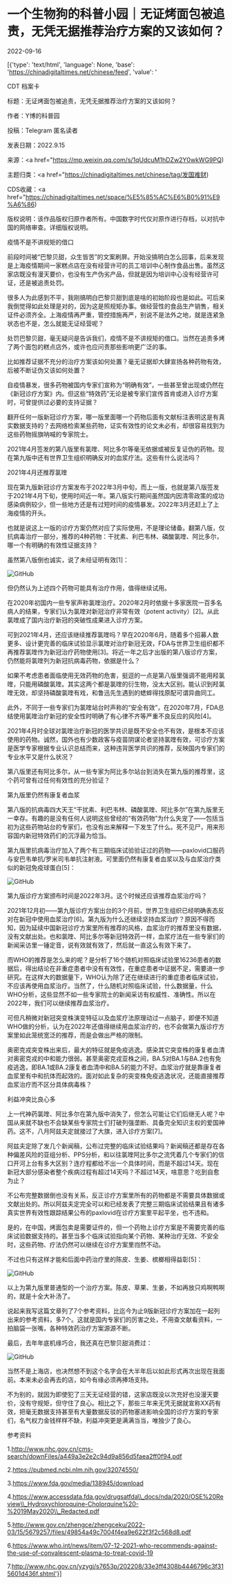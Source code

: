 # 一个生物狗的科普小园｜无证烤面包被追责，无凭无据推荐治疗方案的又该如何？

2022-09-16

[{'type': 'text/html', 'language': None, 'base': 'https://chinadigitaltimes.net/chinese/feed', 'value': '

CDT 档案卡

标题：无证烤面包被追责，无凭无据推荐治疗方案的又该如何？

作者：Y博的科普园

投稿：Telegram 匿名读者

发表日期：2022.9.15

来源：<a href="https://mp.weixin.qq.com/s/1qUdcuM1hDZw2Y0wkWG9PQ)

主题归类：<a href="https://chinadigitaltimes.net/chinese/tag/发国难财)

CDS收藏：<a href="https://chinadigitaltimes.net/space/%E5%85%AC%E6%B0%91%E9%A6%86)

版权说明：该作品版权归原作者所有。中国数字时代仅对原作进行存档，以对抗中国的网络审查。详细版权说明。





疫情不是不讲规矩的借口

前段时间被“巴黎贝甜，众生皆苦”的文案刷屏。开始没搞明白怎么回事，后来发现是上海疫情期间一家糕点店在没有经营许可的员工培训中心制作食品出售。虽然这家店既没有漫天要价，也没有生产伪劣产品，但就是因为培训中心没有经营许可证，还是被追责处罚。

很多人为此感到不平，我刚搞明白巴黎贝甜到底是啥的初始阶段也是如此。可后来我倒觉得如此处理是对的，因为这是照规矩办事。做经营性的食品生产销售，相关证件必须齐全。上海疫情再严重，管控措施再严，别说不是法外之地，就是连紧急状态也不是，怎么就能无证经营呢？

处罚巴黎贝甜，毫无疑问是告诉我们，疫情不是不讲规矩的借口。当然在追责多烤了两个面包的糕点店外，或许也应问责那些影响更广泛的事。

比如推荐证据不充分的治疗方案该如何处置？毫无证据却大肆宣扬各种药物有效，后被不断证伪又该如何处置？

自疫情暴发，很多药物被国内专家们宣称为“明确有效”，一些甚至曾出现或仍然在《新冠诊疗方案》内。但这些“特效药”无论是被专家们宣传首肯或进入诊疗方案时，可曾提供过必要的支持证据？

翻开任何一版新冠诊疗方案，哪一版里面哪一个药物后面有文献标注表明这是有真实数据支持的？去网络检索某些药物，证实有效性的论文未必有，却很容易找到为这些药物摇旗呐喊的专家院士。

2021年4月签发的第八版里有氯喹、阿比多尔等毫无依据或被反复证伪的药物。现在第九版中还有世界卫生组织明确反对的血浆疗法。这些有什么说法吗？

2021年4月还推荐氯喹

现在第九版新冠诊疗方案发布于2022年3月中旬，而上一版，也就是第八版签发于2021年4月下旬，使用时间近一年。第八版实行期间虽然国内因清零政策的成功感染病例较少，但一些地方还是有过短时间的疫情暴发。2022年3月还赶上了上海疫情的开头。

也就是说这上一版的诊疗方案仍然对应了实际使用，不是理论储备。翻第八版，仅抗病毒治疗一部分，推荐的4种药物：干扰素、利巴韦林、磷酸氯喹、阿比多尔，哪一个有明确的有效性证据支持？

虽然第八版倒也诚实，说了未经证明有效[1]：

![GitHub](https://chinadigitaltimes.net/chinese/files/2022/09/post-687110-6324432e3c5d2.png)

但仍然认为上述四个药物可能具有治疗作用，值得继续试用。

在2020年初国内一些专家声称氯喹治疗。2020年2月时依据十多家医院一百多名病人的结果，专家们认为氯喹对新冠治疗非常有效（potent activity）[2]。从此氯喹成了国内治疗新冠的突破性成果进入诊疗方案。

可到2021年4月，还应该继续推荐氯喹吗？早在2020年6月，随着多个招募人数更多、设计更完善的临床试验显示氯喹对治疗新冠无效，FDA与世界卫生组织都不再推荐氯喹作为新冠治疗药物使用[3]。将近一年之后才出版的第八版诊疗方案，仍然能将氯喹列为新冠抗病毒药物，依据是什么？

如果不考虑患者面临使用无效药物的危害，挺逗的一点是第八版里强调不能用羟氯喹，只能用磷酸氯喹。其实这两个都是氯喹的衍生物，没太大区别。能认识到羟氯喹无效，却坚持磷酸氯喹有戏，和鲁迅先生遇到的蟋蟀得找原配可谓异曲同工。

此外，不同于一些专家们为氯喹站台时声称的“安全有效”，在2020年7月，FDA总结使用氯喹治疗新冠的安全性时明确了有心律不齐等严重不良反应的风险[4]。

2021年4月时全球对氯喹治疗新冠的医学共识是既不安全也不有效，是根本不应该使用的药物。诚然，国外也有少数政客与疫苗阴谋论者坚持氯喹有效，可诊疗方案是医学专家根据专业认识总结而来，这种违背医学共识的推荐，反映国内专家们的专业水平又是什么状况？

第八版里还有阿比多尔，从一些专家为阿比多尔站台到消失在第九版的推荐里，这个药可曾有过任何有效性的充分验证？

第九版里仍然有康复者血浆

第八版的抗病毒四大天王“干扰素、利巴韦林、磷酸氯喹、阿比多尔”在第九版里无一幸存。有趣的是没有任何人说明这些曾经的“有效药物”为什么失宠了——包括当初为这些药物站台的专家们，也没有出来解释一下发生了什么。死不见尸，用来形容国内新冠特效药们的沉浮最为恰当。

第九版里抗病毒治疗加入了两个有三期临床试验验证过的药物——paxlovid口服药与安巴韦单抗/罗米司韦单抗注射液。可里面仍然有康复者血浆以及与血浆治疗类似的新冠免疫球蛋白[5]：

![GitHub](https://chinadigitaltimes.net/chinese/files/2022/09/post-687110-632443305a8af.png)

第九版诊疗方案颁布时间是2022年3月。这个时候还应该推荐血浆治疗吗？

2021年12月初——第九版诊疗方案出台的3个月前，世界卫生组织已经明确表态反对在新冠中使用血浆治疗[6]。第九版为什么还继续坚持血浆治疗？原因不得而知，因为延续中国新冠诊疗方案里所有推荐的风格，血浆治疗的推荐里没有数据，没有文献出处。也和氯喹、阿比多尔等新冠特效药一样，血浆疗法在一些专家们的新闻采访里一锤定音，说有效就有效了，然后就一直这么有效下来了。

而WHO的推荐是怎么来的呢？是分析了16个随机对照临床试验里16236患者的数据后，得出结论在非重症患者中没有有效性，在重症患者中证据不足，需要进一步研究。在这样大的数据量下，WHO认为除了还在继续进行的重症患者临床试验，不应该再使用血浆治疗。当然了，什么随机对照临床试验，什么数据量，什么WHO分析，这些显然不如一些专家院士的新闻采访有权威性、准确性。所以在2022年，我们可以继续推荐血浆治疗。

可但凡稍微对新冠突变株演变特征以及血浆疗法原理动过一点脑子，即便不知道WHO做的分析，认为在2022年还值得继续用血浆治疗的，也不会做第九版诊疗方案里如此笼统宽泛的推荐，而是会做出严格的限制。

奥密克戎突变株出来后，最大的特征就是免疫逃逸。感染其它突变株的康复者血清对奥密克戎的中和能力很弱。甚至奥密克戎亚株之间，BA.5对BA.1与BA.2也有免疫逃逸，即BA.1或BA.2康复者血清中和BA.5的能力不好。血浆治疗就是靠康复者血浆里有中和抗体而起效的。面对如此复杂的突变株免疫逃逸状况，还能直接推荐血浆治疗而不区分具体病毒株？

利益冲突比良心多

上一代神药氯喹、阿比多尔在第九版中消失了，但怎么可能让它们后继无人呢？中国从来就不缺也不会缺某些专家院士们打破列强垄断、具备完全知识主权的爱国神药。这不，八月阿兹夫定就接过了大旗，进入诊疗方案[7]。

阿兹夫定除了发几个新闻稿，公布过完整的临床试验结果吗？新闻稿还都是存在各种偏差风险的亚组分析、PPS分析，和以往氯喹阿比多尔之流凭着几个专家们的信口开河上台有多大区别？连疗程都给不出一个具体时间，而是不超过14天。现在新冠大部分感染者整个疾病过程有超过14天吗？不超过14天，啥意思？吃到自愈为止？

不公布完整数据倒也没有关系，反正诊疗方案里所有的药物都是不需要具体数据或文献出处的。所以阿兹夫定完全可以和已经发表了完整三期临床试验结果且有诸多真实世界有效性跟踪结果公布的paxlovid在诊疗方案里平起平坐，也不违和。

是的，在中国，烤面包卖是需要证件的，但一个药物上诊疗方案是不需要完善的临床试验数据支持的。甚至当多个临床试验指向某个药物、某种治疗无效、不安全时，这些药物、疗法仍然可以继续在诊疗方案里岿然不动。

不过也只有这样才能和后面中药治疗里的陈皮、生姜、槟榔相得益彰[5]：

![GitHub](https://chinadigitaltimes.net/chinese/files/2022/09/post-687110-63244331efe4d.png)

以上为第九版里普通型的一个治疗方案。陈皮、草果、生姜，不如再放只鸡啊鸭啊的，就是十全大补汤了。

说起来我写这篇文章列了7个参考资料，比迄今为止9版新冠诊疗方案加在一起列出来的参考资料，多7个。这就是国内专家们的厉害之处，不用查文献看资料，一拍脑袋一张嘴，各种特效药治疗方案源源不断。

最后，去年年底机缘巧合，我还真在巴黎贝甜消费过：

![GitHub](https://chinadigitaltimes.net/chinese/files/2022/09/post-687110-63244333900ea.png)

当然不是上海店，也决然想不到这个名字会在大半年后以如此形式再次出现在我面前。本来未必会再去的店，如今有缘必须再捧场支持。

不为别的，就因为即使犯了三天无证经营的错，这家店既没以次充好也没漫天要价，没有守规矩，但守住了良心。相比之下，那些三年来无凭无据就宣称XX药有效，把毫无数据支持甚至有大量数据反驳的药物塞进影响全国的诊疗方案的专家们，名气权力金钱样样不缺，利益冲突更是满满当当，唯独少了良心。

参考资料

1.http://www.nhc.gov.cn/cms-search/downFiles/a449a3e2e2c94d9a856d5faea2ff0f94.pdf

2.https://pubmed.ncbi.nlm.nih.gov/32074550/

3.https://www.fda.gov/media/138945/download

4.https://www.accessdata.fda.gov/drugsatfda\\_docs/nda/2020/OSE%20Review\\_Hydroxychloroquine-Cholorquine%20-%2019May2020\\_Redacted.pdf

5.http://www.gov.cn/zhengce/zhengceku/2022-03/15/5679257/files/49854a49c7004f4ea9e622f3f2c568d8.pdf

6.https://www.who.int/news/item/07-12-2021-who-recommends-against-the-use-of-convalescent-plasma-to-treat-covid-19

7.http://www.nhc.gov.cn/yzygj/s7653p/202208/33e3ff4308b4446796c3f315601d436f.shtml'}]